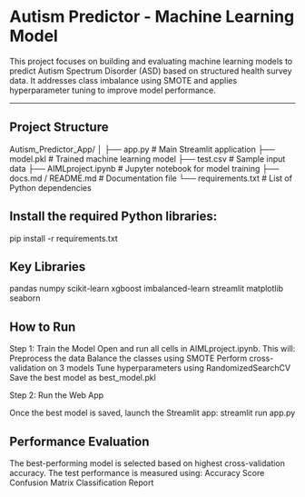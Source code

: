 
# Autism Predictor - Machine Learning Model

This project focuses on building and evaluating machine learning models to predict Autism Spectrum Disorder (ASD) based on structured health survey data. It addresses class imbalance using SMOTE and applies hyperparameter tuning to improve model performance.

---

## Project Structure
Autism_Predictor_App/
│
├── app.py                  # Main Streamlit application
├── model.pkl               # Trained machine learning model
├── test.csv                # Sample input data
├── AIMLproject.ipynb       # Jupyter notebook for model training
├── docs.md / README.md     # Documentation file
└── requirements.txt        # List of Python dependencies

## Install the required Python libraries:
pip install -r requirements.txt

## Key Libraries
pandas
numpy
scikit-learn
xgboost
imbalanced-learn
streamlit
matplotlib
seaborn

## How to Run

Step 1: Train the Model
Open and run all cells in AIMLproject.ipynb. This will:
Preprocess the data
Balance the classes using SMOTE
Perform cross-validation on 3 models
Tune hyperparameters using RandomizedSearchCV
Save the best model as best_model.pkl

Step 2: Run the Web App

Once the best model is saved, launch the Streamlit app:
streamlit run app.py

## Performance Evaluation
The best-performing model is selected based on highest cross-validation accuracy. The test performance is measured using:
Accuracy Score
Confusion Matrix
Classification Report